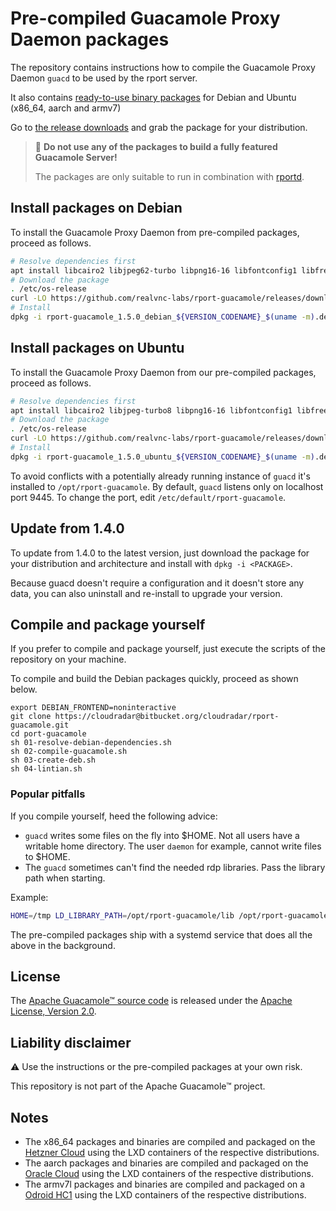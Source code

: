 # Pre-compiled Guacamole Proxy Daemon packages
The repository contains instructions how to compile the Guacamole Proxy Daemon `guacd` to be used by the rport server.

It also contains [ready-to-use binary packages](https://github.com/realvnc-labs/rport-guacamole/releases/tag/1.5.0) for Debian and Ubuntu (x86_64, aarch and armv7)

Go to [the release downloads](https://github.com/realvnc-labs/rport-guacamole/releases/tag/1.5.0) and grab the package for your distribution.

> 🚫 **Do not use any of the packages to build a fully featured Guacamole Server!**
>
> The packages are only suitable to run in combination with [rportd](https://github.com/realvnc-labs/rport).

## Install packages on Debian
To install the Guacamole Proxy Daemon from pre-compiled packages, proceed as follows.
```bash
# Resolve dependencies first
apt install libcairo2 libjpeg62-turbo libpng16-16 libfontconfig1 libfreetype6 libfreerdp-client2-2 libssh2-1
# Download the package
. /etc/os-release
curl -LO https://github.com/realvnc-labs/rport-guacamole/releases/download/1.5.0/rport-guacamole_1.5.0_debian_${VERSION_CODENAME}_$(uname -m).deb
# Install
dpkg -i rport-guacamole_1.5.0_debian_${VERSION_CODENAME}_$(uname -m).deb
```

## Install packages on Ubuntu
To install the Guacamole Proxy Daemon from our pre-compiled packages, proceed as follows.
```bash
# Resolve dependencies first
apt install libcairo2 libjpeg-turbo8 libpng16-16 libfontconfig1 libfreetype6 libfreerdp-client2-2 libssh2-1
# Download the package
. /etc/os-release
curl -LO https://github.com/realvnc-labs/rport-guacamole/releases/download/1.5.0/rport-guacamole_1.5.0_ubuntu_${VERSION_CODENAME}_$(uname -m).deb
# Install
dpkg -i rport-guacamole_1.5.0_ubuntu_${VERSION_CODENAME}_$(uname -m).deb
```

To avoid conflicts with a potentially already running instance of `guacd` it's installed to `/opt/rport-guacamole`.
By default, `guacd` listens only on localhost port 9445. To change the port, edit `/etc/default/rport-guacamole`. 

## Update from 1.4.0
To update from 1.4.0 to the latest version, just download the package for your distribution and architecture and install with `dpkg -i <PACKAGE>`.

Because guacd doesn't require a configuration and it doesn't store any data, you can also uninstall and re-install to upgrade your version. 

## Compile and package yourself
If you prefer to compile and package yourself, just execute the scripts of the repository on your machine.

To compile and build the Debian packages quickly, proceed as shown below.
```
export DEBIAN_FRONTEND=noninteractive
git clone https://cloudradar@bitbucket.org/cloudradar/rport-guacamole.git
cd port-guacamole
sh 01-resolve-debian-dependencies.sh
sh 02-compile-guacamole.sh
sh 03-create-deb.sh
sh 04-lintian.sh
```

### Popular pitfalls

If you compile yourself, heed the following advice:

* `guacd` writes some files on the fly into $HOME. Not all users have a writable home directory. The user `daemon` for example, cannot write files to $HOME.
* The `guacd` sometimes can't find the needed rdp libraries. Pass the library path when starting.

Example:
```bash
HOME=/tmp LD_LIBRARY_PATH=/opt/rport-guacamole/lib /opt/rport-guacamole/sbin/guacd -v
```

The pre-compiled packages ship with a systemd service that does all the above in the background.

## License
The [Apache Guacamole™ source code](https://guacamole.apache.org/) is released under the [Apache License, Version 2.0](https://www.apache.org/licenses/LICENSE-2.0).

## Liability disclaimer
⚠️ Use the instructions or the pre-compiled packages at your own risk.

This repository is not part of the Apache Guacamole™ project.

## Notes

* The x86_64 packages and binaries are compiled and packaged on the [Hetzner Cloud](https://www.hetzner.com/cloud) using the LXD containers of the respective distributions.
* The aarch packages and binaries are compiled and packaged on the [Oracle Cloud](https://www.oracle.com/cloud/) using the LXD containers of the respective distributions.
* The armv7l packages and binaries are compiled and packaged on a [Odroid HC1](https://www.hardkernel.com/shop/odroid-hc1-home-cloud-one/) using the LXD containers of the respective distributions.
